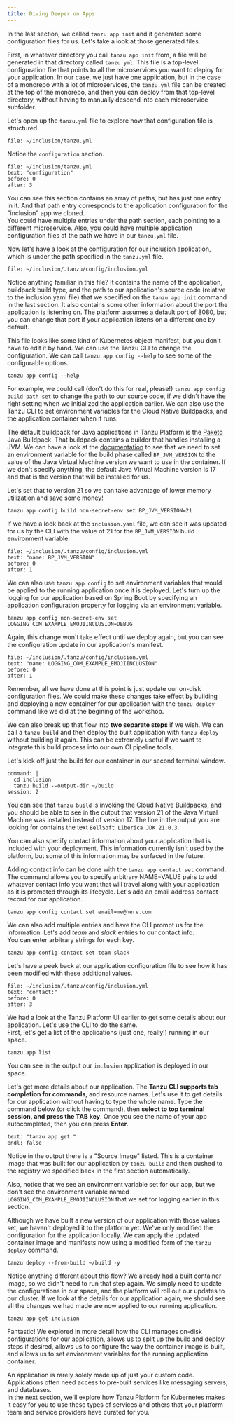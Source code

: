 ```yaml
---
title: Diving Deeper on Apps
---
```

In the last section, we called `tanzu app init` and it generated some configuration files for us. Let's take a look at those generated files.

First, in whatever directory you call `tanzu app init` from, a file will be generated in that directory called `tanzu.yml`. This file is a top-level configuration file that points to all the microservices you want to deploy for your application. 
In our case, we just have one application, but in the case of a monorepo with a lot of microservices, the `tanzu.yml` file can be created at the top of the monorepo, and then you can deploy from that top-level directory, without having to manually descend into each microservice subfolder.  

Let's open up the `tanzu.yml` file to explore how that configuration file is structured.
```editor:open-file
file: ~/inclusion/tanzu.yml
```

Notice the `configuration` section.
```editor:select-matching-text
file: ~/inclusion/tanzu.yml
text: "configuration"
before: 0
after: 3
```
You can see this section contains an array of paths, but has just one entry in it. And that path entry corresponds to the application configuration for the "inclusion" app we cloned.  
You could have multiple entries under the path section, each pointing to a different microservice.  Also, you could have multiple application configuration files at the path we have in our `tanzu.yml` file.

Now let's have a look at the configuration for our inclusion application, which is under the path specified in the `tanzu.yml` file.
```editor:open-file
file: ~/inclusion/.tanzu/config/inclusion.yml
```
Notice anything familiar in this file? 
It contains the name of the application, buildpack build type, and the path to our application's source code (relative to the inclusion.yaml file) that we specified on the `tanzu app init` command in the last section. 
It also contains some other information about the port the application is listening on. The platform assumes a default port of 8080, but you can change that port if your application listens on a different one by default.

This file looks like some kind of Kubernetes object manifest, but you don't have to edit it by hand. We can use the Tanzu CLI to change the configuration.
We can call `tanzu app config --help` to see some of the configurable options.
```execute
tanzu app config --help
```
For example, we could call (don't do this for real, please!) `tanzu app config build path set` to change the path to our source code, if we didn't have the right setting when we initialized the application earlier. 
We can also use the Tanzu CLI to set environment variables for the Cloud Native Buildpacks, and the application container when it runs.  

The default buildpack for Java applications in Tanzu Platform is the [Paketo](https://paketo.io/) Java Buildpack. That buildpack contains a builder that handles installing a JVM. We can have a look at the [documentation](https://paketo.io/docs/howto/java/#install-a-specific-jvm-version) to see that we need to set an environment variable for the build phase called `BP_JVM_VERSION` to the value of the Java Virtual Machine version we want to use in the container.  If we don't specify anything, the default Java Virtual Machine version is 17 and that is the version that will be installed for us.

 Let's set that to version 21 so we can take advantage of lower memory utilization and save some money!
```execute
tanzu app config build non-secret-env set BP_JVM_VERSION=21
```

If we have a look back at the `inclusion.yaml` file, we can see it was updated for us by the CLI with the value of 21 for the `BP_JVM_VERSION` build environment variable.
```editor:select-matching-text
file: ~/inclusion/.tanzu/config/inclusion.yml
text: "name: BP_JVM_VERSION"
before: 0
after: 1
```

We can also use `tanzu app config` to set environment variables that would be applied to the running application once it is deployed.  Let's turn up the logging for our application based on Spring Boot by specifying an application configuration property for logging via an environment variable.
```execute
tanzu app config non-secret-env set LOGGING_COM_EXAMPLE_EMOJIINCLUSION=DEBUG
```
Again, this change won't take effect until we deploy again, but you can see the configuration update in our application's manifest.
```editor:select-matching-text
file: ~/inclusion/.tanzu/config/inclusion.yml
text: "name: LOGGING_COM_EXAMPLE_EMOJIINCLUSION"
before: 0
after: 1
```

Remember, all we have done at this point is just update our on-disk configuration files.  We could make these changes take effect by building and deploying a new container for our application with the `tanzu deploy` command like we did at the begining of the workshop.

We can also break up that flow into **two separate steps** if we wish.  We can call a `tanzu build` and then deploy the built application with `tanzu deploy` without building it again. This can be extremely useful if we want to integrate this build process into our own CI pipeline tools.

Let's kick off just the build for our container in our second terminal window.
```terminal:execute
command: |
  cd inclusion
  tanzu build --output-dir ~/build
session: 2
```

You can see that `tanzu build` is invoking the Cloud Native Buildpacks, and you should be able to see in the output that version 21 of the Java Virtual Machine was installed instead of version 17.  The line in the output you are looking for contains the text `BellSoft Liberica JDK 21.0.3`.

You can also specify contact information about your application that is included with your deployment.  This information currently isn't used by the platform, but some of this information may be surfaced in the future. 

Adding contact info can be done with the `tanzu app contact set` command. The command allows you to specify arbitrary NAME=VALUE pairs to add whatever contact info you want that will travel along with your application as it is promoted through its lifecycle.  Let's add an email address contact record for our application.
```execute
tanzu app config contact set email=me@here.com
```

We can also add multiple entries and have the CLI prompt us for the information. Let's add *team* and *slack* entries to our contact info.  
You can enter arbitrary strings for each key.
```execute
tanzu app config contact set team slack
```

Let's have a peek back at our application configuration file to see how it has been modified with these additional values.
```editor:select-matching-text
file: ~/inclusion/.tanzu/config/inclusion.yml
text: "contact:"
before: 0
after: 3
```

We had a look at the Tanzu Platform UI earlier to get some details about our application. Let's use the CLI to do the same.  
First, let's get a list of the applications (just one, really!) running in our space.
```execute
tanzu app list
```
You can see in the output our `inclusion` application is deployed in our space. 

Let's get more details about our application. The **Tanzu CLI supports tab completion for commands**, and resource names. Let's use it to get details for our application without having to type the whole name.  Type the command below (or click the command), then **select to top terminal session, and press the TAB key**.  Once you see the name of your app autocompleted, then you can press **Enter**. 
```terminal:input
text: "tanzu app get "
endl: false
```

Notice in the output there is a "Source Image" listed. This is a container image that was built for our application by `tanzu build` and then pushed to the registry we specified back in the first section automatically. 

Also, notice that we see an environment variable set for our app, but we don't see the environment variable named `LOGGING_COM_EXAMPLE_EMOJIINCLUSION` that we set for logging earlier in this section.

Although we have built a new version of our application with those values set, we haven't deployed it to the platform yet.  We've only modified the configuration for the application locally. We can apply the updated container image and manifests now using a modified form of the `tanzu deploy` command.
```execute
tanzu deploy --from-build ~/build -y
```

Notice anything different about this flow?  We already had a built container image, so we didn't need to run that step again. We simply need to update the configurations in our space, and the platform will roll out our updates to our cluster. If we look at the details for our application again, we should see all the changes we had made are now applied to our running application.
```execute
tanzu app get inclusion
```

Fantastic!  We explored in more detail how the CLI manages on-disk configurations for our application, allows us to split up the build and deploy steps if desired, allows us to configure the way the container image is built, and allows us to set environment variables for the running application container.

An application is rarely solely made up of just your custom code.  
Applications often need access to pre-built services like messaging servers, and databases.  
In the next section, we'll explore how Tanzu Platform for Kubernetes makes it easy for you to use these types of services and others that your platform team and service providers have curated for you.